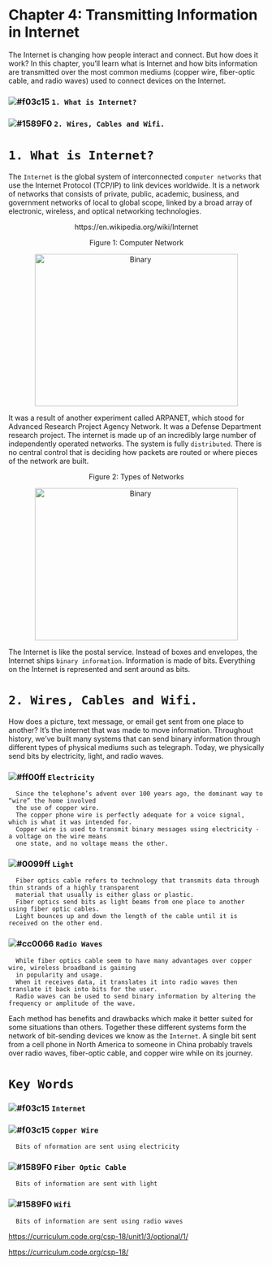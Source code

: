 # Chapter 4: Transmitting Information in Internet

The Internet is changing how people interact and connect. But how does it work? In this chapter, you’ll learn what is Internet
and how bits information are transmitted over the most common mediums (copper wire, fiber-optic cable, and radio waves) used
to connect devices on the Internet. 

### ![#f03c15](https://placehold.it/15/f03c15/000000?text=+) `1. What is Internet?`
### ![#1589F0](https://placehold.it/15/1589F0/000000?text=+) `2. Wires, Cables and Wifi.`

# `1. What is Internet?`

The `Internet` is the global system of interconnected `computer networks` that use the Internet Protocol (TCP/IP) to
link devices worldwide. It is a network of networks that consists of private, public, academic, business, and government
networks of local to global scope, linked by a broad array of electronic, wireless, and optical networking technologies.
<p align="center">
   https://en.wikipedia.org/wiki/Internet
</p>
<p align="center">
   Figure 1: Computer Network
</p>

<p align="center">
  <img height="300" width="400" src="https://github.com/XinYangSAU/CSCI1101-Intro-to-Computing/blob/master/Images/cn.png" alt="Binary"/>
</p>

It was a result of another experiment called ARPANET, which stood for Advanced Research Project Agency Network. It was a
Defense Department research project. The internet is made up of an incredibly large number of independently operated networks.
The system is fully `distributed`. There is no central control that is deciding how packets are routed or where pieces of the
network are built.

<p align="center">
   Figure 2: Types of Networks
</p>

<p align="center">
  <img height="300" width="400" src="https://github.com/XinYangSAU/CSCI1101-Intro-to-Computing/blob/master/Images/nw.png" alt="Binary"/>
</p>

The Internet is like the postal service. Instead of boxes and envelopes, the Internet ships `binary information`. Information
is made of bits. Everything on the Internet is represented and sent around as bits.

# `2. Wires, Cables and Wifi.`

How does a picture, text message, or email get sent from one place to another? It’s the internet that was made to move
information. Throughout history, we’ve built many systems that can send binary information through different types of physical
mediums such as telegraph. Today, we physically send bits by electricity, light, and radio waves. 

### ![#ff00ff](https://placehold.it/15/ff00ff/000000?text=+) `Electricity`

      Since the telephone’s advent over 100 years ago, the dominant way to “wire” the home involved 
      the use of copper wire. 
      The copper phone wire is perfectly adequate for a voice signal, which is what it was intended for. 
      Copper wire is used to transmit binary messages using electricity - a voltage on the wire means 
      one state, and no voltage means the other.
      
### ![#0099ff](https://placehold.it/15/0099ff/000000?text=+) `Light`

      Fiber optics cable refers to technology that transmits data through thin strands of a highly transparent 
      material that usually is either glass or plastic. 
      Fiber optics send bits as light beams from one place to another using fiber optic cables. 
      Light bounces up and down the length of the cable until it is received on the other end. 
      

### ![#cc0066](https://placehold.it/15/cc0066/000000?text=+) `Radio Waves`

      While fiber optics cable seem to have many advantages over copper wire, wireless broadband is gaining 
      in popularity and usage.
      When it receives data, it translates it into radio waves then translate it back into bits for the user.
      Radio waves can be used to send binary information by altering the frequency or amplitude of the wave.

Each method has benefits and drawbacks which make it better suited for some situations than others. Together these different
systems form the network of bit-sending devices we know as the `Internet`. A single bit sent from a cell phone in North
America to someone in China probably travels over radio waves, fiber-optic cable, and copper wire while on its journey.

# `Key Words`

### ![#f03c15](https://placehold.it/15/f03c15/000000?text=+) `Internet`
### ![#f03c15](https://placehold.it/15/f03c15/000000?text=+) `Copper Wire` 
      Bits of nformation are sent using electricity
### ![#1589F0](https://placehold.it/15/1589F0/000000?text=+) `Fiber Optic Cable`     
      Bits of information are sent with light
### ![#1589F0](https://placehold.it/15/1589F0/000000?text=+) `Wifi`     
      Bits of information are sent using radio waves 


https://curriculum.code.org/csp-18/unit1/3/optional/1/

https://curriculum.code.org/csp-18/



